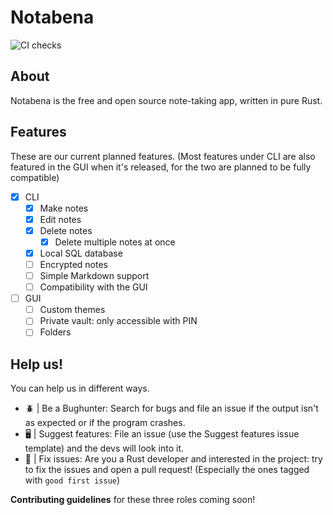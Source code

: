 # Notabena
![CI checks](https://github.com/thatfrogdev/notabena/actions/workflows/ci-checks.yml/badge.svg)

## About
Notabena is the free and open source note-taking app, written in pure Rust.

## Features
These are our current planned features. (Most features under CLI are also featured in the GUI when it's released, for the two are planned to be fully compatible)

- [x] CLI
  - [x] Make notes
  - [x] Edit notes
  - [x] Delete notes
    - [x] Delete multiple notes at once
  - [x] Local SQL database
  - [ ] Encrypted notes
  - [ ] Simple Markdown support
  - [ ] Compatibility with the GUI
- [ ] GUI
  - [ ] Custom themes
  - [ ] Private vault: only accessible with PIN
  - [ ] Folders

## Help us!
You can help us in different ways.
- 🪲 | Be a Bughunter: Search for bugs and file an issue if the output isn't as expected or if the program crashes.
- 🖥️ | Suggest features: File an issue (use the Suggest features issue template) and the devs will look into it.
- 🧹 | Fix issues: Are you a Rust developer and interested in the project: try to fix the issues and open a pull request! (Especially the ones tagged with `good first issue`)

**Contributing guidelines** for these three roles coming soon!

